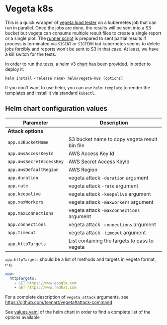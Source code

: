 # Vegeta k8s

This is a quick wrapper of [vegeta load tester](https://github.com/tsenart/vegeta) on a kubernetes job that can run in parallel. Once the jobs are done, the results will be sent into a S3 bucket but vegeta can consume multiple result files to create a single report or a single plot. The [runner script](./attack.sh) is prepared to sent partial results if process is terminated via `SIGINT` or `SIGTERM` but kubernetes seems to delete jobs forcibly and reports won't be sent to S3 in that case. At least, we have a kill switch for the tests.

In order to run the tests, a helm v3 [chart](./helm/vegeta-k8s) has been provided. In order to deploy it:
```
helm install <release name> helm/vegeta-k8s [options]
```
If you don't want to use helm, you can use `helm template` to render the templates and install it via standard `kubectl`.

## Helm chart configuration values

|Parameter|Description|
|---|---|
|**Attack options**|
|`app.s3BucketName`|S3 bucket name to copy vegeta result bin file|
|`app.awsAccessKeyId`|AWS Access Key Id|
|`app.awsSecretAccessKey`|AWS Secret Access KeyId|
|`app.awsDefaultRegion`|AWS Region|
|`app.duration`|vegeta attack `-duration` argument|
|`app.rate`|vegeta attack `-rate` argument|
|`app.keepalive`|vegeta attack `-keepalive` argument|
|`app.maxWorkers`|vegeta attack `-maxworkers` argument|
|`app.maxConnections`|vegeta attack `-maxconnections` argument|
|`app.connections`|vegeta attack `-connections` argument|
|`app.timeout`|vegeta attack `-timeout` argument|
|`app.httpTargets`|List containing the targets to pass to vegeta|

`app.httpTargets` should be a list of methods and targets in vegeta format, e.g.
```yaml
app:
  httpTargets:
    - GET https://www.google.com
    - GET https://www.redhat.com
```

For a complete description of `vegeta attack` arguments, see https://github.com/tsenart/vegeta#attack-command

See [values.yaml](helm/vegeta-k8s/values.yaml) of the helm chart in order to find a complete list of the options available
